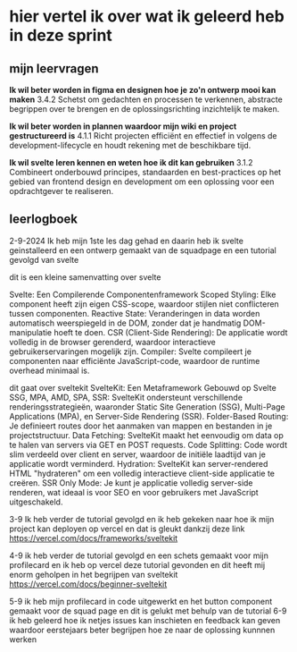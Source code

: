 # hier vertel ik over wat ik geleerd heb in deze sprint

## mijn leervragen


**Ik wil beter worden in figma en designen hoe je zo'n ontwerp mooi kan maken** 
3.4.2 Schetst om gedachten en processen te verkennen, abstracte begrippen over te brengen en de oplossingsrichting inzichtelijk te maken.

**Ik wil beter worden in plannen waardoor mijn wiki en project gestructureerd is**
4.1.1 Richt projecten efficiënt en effectief in volgens de development-lifecycle en houdt rekening met de beschikbare tijd.



**Ik wil svelte leren kennen en weten hoe ik dit kan gebruiken**
3.1.2 Combineert onderbouwd principes, standaarden en best-practices op het gebied van frontend design en development om een oplossing voor een opdrachtgever te realiseren.
<h2>leerlogboek</h2>
2-9-2024
Ik heb mijn 1ste les dag gehad en daarin heb ik svelte geinstalleerd en een ontwerp gemaakt van de squadpage en een tutorial gevolgd van svelte


dit is een kleine samenvatting over svelte

Svelte: Een Compilerende Componentenframework
Scoped Styling: Elke component heeft zijn eigen CSS-scope, waardoor stijlen niet conflicteren tussen componenten.
Reactive State: Veranderingen in data worden automatisch weerspiegeld in de DOM, zonder dat je handmatig DOM-manipulatie hoeft te doen.
CSR (Client-Side Rendering): De applicatie wordt volledig in de browser gerenderd, waardoor interactieve gebruikerservaringen mogelijk zijn.
Compiler: Svelte compileert je componenten naar efficiënte JavaScript-code, waardoor de runtime overhead minimaal is.


dit gaat over sveltekit
SvelteKit: Een Metaframework Gebouwd op Svelte
SSG, MPA, AMD, SPA, SSR: SvelteKit ondersteunt verschillende renderingsstrategieën, waaronder Static Site Generation (SSG), Multi-Page Applications (MPA), en Server-Side Rendering (SSR).
Folder-Based Routing: Je definieert routes door het aanmaken van mappen en bestanden in je projectstructuur.
Data Fetching: SvelteKit maakt het eenvoudig om data op te halen van servers via GET en POST requests.
Code Splitting: Code wordt slim verdeeld over client en server, waardoor de initiële laadtijd van je applicatie wordt verminderd.
Hydration: SvelteKit kan server-rendered HTML "hydrateren" om een volledig interactieve client-side applicatie te creëren.
SSR Only Mode: Je kunt je applicatie volledig server-side renderen, wat ideaal is voor SEO en voor gebruikers met JavaScript uitgeschakeld.




3-9
Ik heb verder de tutorial gevolgd en 
ik heb gekeken naar hoe ik mijn project kan deployen op vercel en dat is gleukt dankzij deze link https://vercel.com/docs/frameworks/sveltekit




4-9 ik heb verder de tutorial gevolgd en een schets gemaakt voor mijn profilecard en ik heb op vercel deze tutorial gevonden en dit heeft mij enorm geholpen in het begrijpen van sveltekit
https://vercel.com/docs/beginner-sveltekit


5-9 ik heb mijn profilecard in code uitgewerkt en het button component gemaakt voor de squad page en dit is gelukt met behulp van de tutorial
6-9 ik heb geleerd hoe ik netjes issues kan inschieten en feedback kan geven waardoor eerstejaars beter begrijpen hoe ze naar de oplossing kunnnen werken